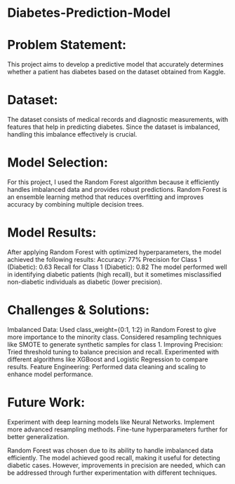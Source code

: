 # Diabetes-Prediction-Model
# Problem Statement:
This project aims to develop a predictive model that accurately determines whether a patient has diabetes based on the dataset obtained from Kaggle.

# Dataset:
The dataset consists of medical records and diagnostic measurements, with features that help in predicting diabetes. Since the dataset is imbalanced, handling this imbalance effectively is crucial.

# Model Selection:
For this project, I used the Random Forest algorithm because it efficiently handles imbalanced data and provides robust predictions. Random Forest is an ensemble learning method that reduces overfitting and improves accuracy by combining multiple decision trees.

# Model Results:
After applying Random Forest with optimized hyperparameters, the model achieved the following results:
Accuracy: 77%
Precision for Class 1 (Diabetic): 0.63
Recall for Class 1 (Diabetic): 0.82
The model performed well in identifying diabetic patients (high recall), but it sometimes misclassified non-diabetic individuals as diabetic (lower precision).

# Challenges & Solutions:
Imbalanced Data:
Used class_weight={0:1, 1:2} in Random Forest to give more importance to the minority class.
Considered resampling techniques like SMOTE to generate synthetic samples for class 1.
Improving Precision:
Tried threshold tuning to balance precision and recall.
Experimented with different algorithms like XGBoost and Logistic Regression to compare results.
Feature Engineering:
Performed data cleaning and scaling to enhance model performance.

# Future Work:

Experiment with deep learning models like Neural Networks.
Implement more advanced resampling methods.
Fine-tune hyperparameters further for better generalization.

Random Forest was chosen due to its ability to handle imbalanced data efficiently. The model achieved good recall, making it useful for detecting diabetic cases. However, improvements in precision are needed, which can be addressed through further experimentation with different techniques.
